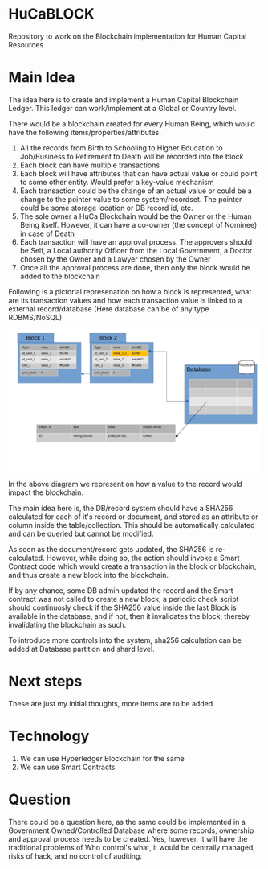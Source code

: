 # HuCaBLOCK
Repository to work on the Blockchain implementation for Human Capital Resources

# Main Idea
The idea here is to create and implement a Human Capital Blockchain Ledger. This ledger can work/implement at a Global or Country level.

There would be a blockchain created for every Human Being, which would have the following items/properties/attributes.

1. All the records from Birth to Schooling to Higher Education to Job/Business to Retirement to Death will be recorded into the block
2. Each block can have multiple transactions
3. Each block will have attributes that can have actual value or could point to some other entity. Would prefer a key-value mechanism
4. Each transaction could be the change of an actual value or could be a change to the pointer value to some system/recordset. The pointer could be some storage location or DB record id, etc.
5. The sole owner a HuCa Blockchain would be the Owner or the Human Being itself. However, it can have a co-owner (the concept of Nominee) in case of Death
6. Each transaction will have an approval process. The approvers should be Self, a Local authority Officer from the Local Government, a Doctor chosen by the Owner and a Lawyer chosen by the Owner
7. Once all the approval process are done, then only the block would be added to the blockchain

Following is a pictorial represenation on how a block is represented, what are its transaction values and how each transaction value is linked to a external record/database (Here database can be of any type RDBMS/NoSQL)

![Blockchain DB](./assets/images/blockchain-db.jpg)

In the above diagram we represent on how a value to the record would impact the blockchain.

The main idea here is, the DB/record system should have a SHA256 calculated for each of it's record or document, and stored as an attribute or column inside the table/collection. This should be automatically calculated and can be queried but cannot be modified.

As soon as the document/record gets updated, the SHA256 is re-calculated. However, while doing so, the action should invoke a Smart Contract code which would create a transaction in the block or blockchain, and thus create a new block into the blockchain.

If by any chance, some DB admin updated the record and the Smart contract was not called to create a new block, a periodic check script should continuosly check if the SHA256 value inside the last Block is available in the database, and if not, then it invalidates the block, thereby invalidating the blockchain as such.

To introduce more controls into the system, sha256 calculation can be added at Database partition and shard level.


# Next steps
These are just my initial thoughts, more items are to be added

# Technology
1. We can use Hyperledger Blockchain for the same
2. We can use Smart Contracts

# Question
There could be a question here, as the same could be implemented in a Government Owned/Controlled Database where some records, ownership and approval process needs to be created. Yes, however, it will have the traditional problems of Who control's what, it would be centrally managed, risks of hack, and no control of auditing.